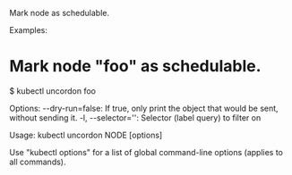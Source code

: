 Mark node as schedulable.

Examples:
  # Mark node "foo" as schedulable.
  $ kubectl uncordon foo

Options:
      --dry-run=false: If true, only print the object that would be sent, without sending it.
  -l, --selector='': Selector (label query) to filter on

Usage:
  kubectl uncordon NODE [options]

Use "kubectl options" for a list of global command-line options (applies to all commands).
